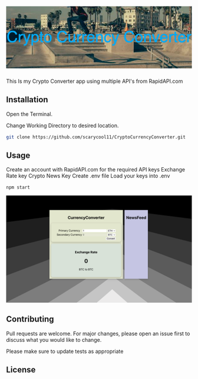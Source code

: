 # <img src="./src/Images/Crypto_Currency_Converter.png" >
This Is my Crypto Converter app using multiple API's from RapidAPI.com

## Installation
Open the Terminal.

Change Working Directory to desired location.

```bash
git clone https://github.com/scarycool11/CryptoCurrencyConverter.git
```
## Usage
Create an account with RapidAPI.com for the required API keys
Exchange Rate key
Crypto News Key
Create .env file 
Load your keys into .env
```bash
npm start
```
<img src="./src/Images/CryptoDemo.png" >

## Contributing
Pull requests are welcome. For major changes, please open an issue first to discuss what you would like to change.

Please make sure to update tests as appropriate

## License





